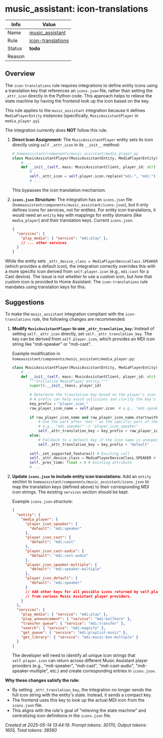 # music_assistant: icon-translations

| Info   | Value                                                                    |
|--------|--------------------------------------------------------------------------|
| Name   | [music_assistant](https://www.home-assistant.io/integrations/music_assistant/) |
| Rule   | [icon-translations](https://developers.home-assistant.io/docs/core/integration-quality-scale/rules/icon-translations)                                                     |
| Status | **todo**                                                                 |
| Reason |                                                                          |

## Overview

The `icon-translations` rule requires integrations to define entity icons using a translation key that references an `icons.json` file, rather than setting the `_attr_icon` directly in the Python code. This approach helps to relieve the state machine by having the frontend look up the icon based on the key.

This rule applies to the `music_assistant` integration because it defines `MediaPlayerEntity` instances (specifically, `MusicAssistantPlayer` in `media_player.py`).

The integration currently does **NOT** follow this rule.
1.  **Direct Icon Assignment:** The `MusicAssistantPlayer` entity sets its icon directly using `self._attr_icon` in its `__init__` method:
    ```python
    # homeassistant/components/music_assistant/media_player.py
    class MusicAssistantPlayer(MusicAssistantEntity, MediaPlayerEntity):
        # ...
        def __init__(self, mass: MusicAssistantClient, player_id: str) -> None:
            # ...
            self._attr_icon = self.player.icon.replace("mdi-", "mdi:")
            # ...
    ```
    This bypasses the icon translation mechanism.

2.  **`icons.json` Structure:** The integration has an `icons.json` file (`homeassistant/components/music_assistant/icons.json`), but it only defines icons for services, not for entities. For entity icon translations, it would need an `entity` key with mappings for entity domains (like `media_player`) and their translation keys.
    Current `icons.json`:
    ```json
    {
      "services": {
        "play_media": { "service": "mdi:play" },
        // ... other services
      }
    }
    ```

While the entity sets `_attr_device_class = MediaPlayerDeviceClass.SPEAKER` (which provides a default icon), the integration correctly overrides this with a more specific icon derived from `self.player.icon` (e.g., `mdi:cast` for a Cast device). The issue is not *whether* to use a custom icon, but *how* that custom icon is provided to Home Assistant. The `icon-translations` rule mandates using translation keys for this.

## Suggestions

To make the `music_assistant` integration compliant with the `icon-translations` rule, the following changes are recommended:

1.  **Modify `MusicAssistantPlayer` to use `_attr_translation_key`:**
    Instead of setting `self._attr_icon` directly, set `self._attr_translation_key`. The key can be derived from `self.player.icon`, which provides an MDI icon string like "mdi-speaker" or "mdi-cast".

    Example modification in `homeassistant/components/music_assistant/media_player.py`:
    ```python
    class MusicAssistantPlayer(MusicAssistantEntity, MediaPlayerEntity):
        # ...
        def __init__(self, mass: MusicAssistantClient, player_id: str) -> None:
            """Initialize MediaPlayer entity."""
            super().__init__(mass, player_id)
            
            # Determine the translation key based on the player's icon string
            # A prefix can help avoid collisions and clarify the key's purpose.
            key_prefix = "player_icon_"
            raw_player_icon_name = self.player.icon  # e.g., "mdi-speaker", "mdi-cast"
            
            if raw_player_icon_name and raw_player_icon_name.startswith("mdi-"):
                # Use the part after "mdi-" as the specific part of the key
                # e.g., "mdi-speaker" -> "player_icon_speaker"
                self._attr_translation_key = key_prefix + raw_player_icon_name[4:]
            else:
                # Fallback to a default key if the icon name is unexpected
                self._attr_translation_key = key_prefix + "default"
                
            self._set_supported_features() # Existing call
            self._attr_device_class = MediaPlayerDeviceClass.SPEAKER # Existing attribute
            self._prev_time: float = 0 # Existing attribute
            # ...
    ```

2.  **Update `icons.json` to include entity icon translations:**
    Add an `entity` section to `homeassistant/components/music_assistant/icons.json` to map the translation keys (defined above) to their corresponding MDI icon strings. The existing `services` section should be kept.

    Example `icons.json` structure:
    ```json
    {
      "entity": {
        "media_player": {
          "player_icon_speaker": {
            "default": "mdi:speaker"
          },
          "player_icon_cast": {
            "default": "mdi:cast"
          },
          "player_icon_cast-audio": {
            "default": "mdi:cast-audio"
          },
          "player_icon_speaker-multiple": { 
            "default": "mdi:speaker-multiple"
          },
          "player_icon_default": { 
            "default": "mdi:speaker" 
          }
          // Add other keys for all possible icons returned by self.player.icon
          // from various Music Assistant player providers.
        }
      },
      "services": {
        "play_media": { "service": "mdi:play" },
        "play_announcement": { "service": "mdi:bullhorn" },
        "transfer_queue": { "service": "mdi:transfer" },
        "search": { "service": "mdi:magnify" },
        "get_queue": { "service": "mdi:playlist-music" },
        "get_library": { "service": "mdi:music-box-multiple" }
      }
    }
    ```
    The developer will need to identify all unique icon strings that `self.player.icon` can return across different Music Assistant player providers (e.g., "mdi-speaker", "mdi-cast", "mdi-cast-audio", "mdi-speaker-multiple", etc.) and create corresponding entries in `icons.json`.

**Why these changes satisfy the rule:**
*   By setting `_attr_translation_key`, the integration no longer sends the full icon string with the entity's state. Instead, it sends a compact key.
*   The frontend uses this key to look up the actual MDI icon from the `icons.json` file.
*   This aligns with the rule's goal of "relieving the state machine" and centralizing icon definitions in the `icons.json` file.

_Created at 2025-05-14 13:44:19. Prompt tokens: 30170, Output tokens: 1605, Total tokens: 38560_
